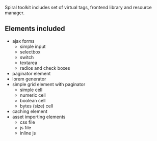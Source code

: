 Spiral toolkit includes set of virtual tags, frontend library and resource manager.

Elements included
-----------------
* ajax forms
    * simple input
    * selectbox
    * switch
    * textarea
    * radios and check boxes
* paginator element
* lorem generator
* simple grid element with paginator
    * simple cell
    * numeric cell
    * boolean cell
    * bytes (size) cell
* caching element
* asset importing elements
    * css file
    * js file
    * inline js